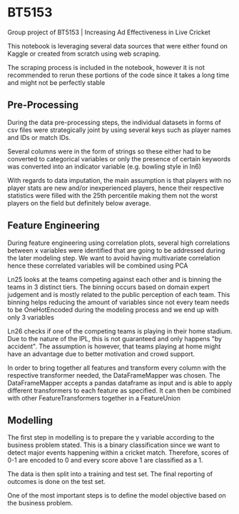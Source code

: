 # BT5153
Group project of BT5153 | Increasing Ad Effectiveness in Live Cricket

This notebook is leveraging several data sources that were either found on Kaggle or created from scratch using web scraping.

The scraping process is included in the notebook, however it is not recommended to rerun these portions of the code since it takes
a long time and might not be perfectly stable

## Pre-Processing
During the data pre-processing steps, the individual datasets in forms of csv files were strategically joint by using several keys such as player names and IDs or match IDs.

Several columns were in the form of strings so these either had to be converted to categorical variables or only the presence of certain keywords was converted into an indicator variable (e.g. bowling style in ln6)

With regards to data imputation, the main assumption is that players with no player stats are new and/or inexperienced players, hence their respective statistics were filled with the 25th percentile making them not the worst players on the field but definitely below average.

## Feature Engineering

During feature engineering using correlation plots, several high correlations between x variables were identified that are going to be addressed during the later modeling step. We want to avoid having multivariate correlation hence these correlated variables will be combined using PCA


Ln25 looks at the teams competing against each other and is binning the teams in 3 distinct tiers. The binning occurs based on domain expert judgement and is mostly related to the public perception of each team. This binning helps reducing the amount of variables since not every team needs to be OneHotEncoded during the modeling process and we end up with only 3 variables

Ln26 checks if one of the competing teams is playing in their home stadium. Due to the nature of the IPL, this is not guaranteed and only happens "by accident". The assumption is however, that teams playing at home might have an advantage due to better motivation and crowd support.

In order to bring together all features and transform every column with the respective transformer needed, the DataFrameMapper was chosen. The DataFrameMapper accepts a pandas dataframe as input and is able to apply different transformers to each feature as specified. It can then be combined with other FeatureTransformers together in a FeatureUnion

## Modelling

The first step in modelling is to prepare the y variable according to the business problem stated. This is a binary classification since we want to detect major events happening within a cricket match. Therefore, scores of 0-1 are encoded to 0 and every score above 1 are classified as a 1.

The data is then split into a training and test set. The final reporting of outcomes is done on the test set.

One of the most important steps is to define the model objective based on the business problem. 
